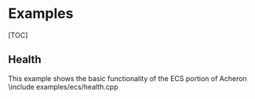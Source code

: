 # Examples
[TOC]

## Health
This example shows the basic functionality of the ECS portion of Acheron
\include examples/ecs/health.cpp
